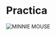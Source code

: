 # Practica

<html>
  <head>
    <meta charset="utf-8">
    <title>MI PAGINA DE PRUEBA</title>
  </head>
  <body>
    <img src="C:\Users\PAO\Desktop\Minnie.jpg" alt="MINNIE MOUSE">
  </body>
</html>
